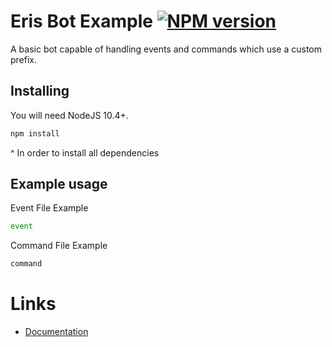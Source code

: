 Eris Bot Example [![NPM version](https://img.shields.io/npm/v/eris.svg?style=flat-square&color=informational)](https://npmjs.com/package/eris)
====

A basic bot capable of handling events and commands which use a custom prefix.

Installing
----------

You will need NodeJS 10.4+.

```js
npm install
```

^ In order to install all dependencies



Example usage
-----------------

Event File Example

```js
event
```

Command File Example

```js
command
```


# Links

- [Documentation][documentation]

[documentation]: https://discord.js.org/#/docs
